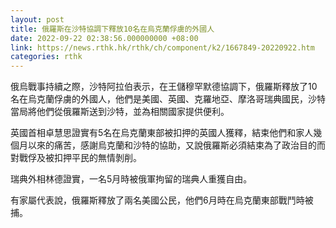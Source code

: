 ```yaml
---
layout: post
title: 俄羅斯在沙特協調下釋放10名在烏克蘭俘虜的外國人
date: 2022-09-22 02:38:56.000000000 +08:00
link: https://news.rthk.hk/rthk/ch/component/k2/1667849-20220922.htm
categories: rthk
---
```


俄烏戰事持續之際，沙特阿拉伯表示，在王儲穆罕默德協調下，俄羅斯釋放了10名在烏克蘭俘虜的外國人，他們是美國、英國、克羅地亞、摩洛哥瑞典國民，沙特當局將他們從俄羅斯送到沙特，並為相關國家提供便利。

英國首相卓慧思證實有5名在烏克蘭東部被扣押的英國人獲釋，結束他們和家人幾個月以來的痛苦，感謝烏克蘭和沙特的協助，又說俄羅斯必須結束為了政治目的而對戰俘及被扣押平民的無情剝削。

瑞典外相林德證實，一名5月時被俄軍拘留的瑞典人重獲自由。

有家屬代表說，俄羅斯釋放了兩名美國公民，他們6月時在烏克蘭東部戰鬥時被捕。
